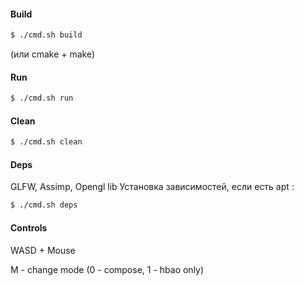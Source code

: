 #### Build

```sh
$ ./cmd.sh build
```
(или cmake + make)
#### Run

```sh
$ ./cmd.sh run
```
#### Clean

```sh
$ ./cmd.sh clean
```

#### Deps
GLFW, Assimp, Opengl lib
Установка зависимостей, если есть apt : 
```sh
$ ./cmd.sh deps
```

#### Controls

WASD + Mouse

M - change mode (0 - compose, 1 - hbao only)

